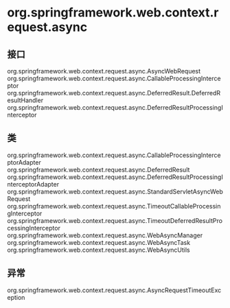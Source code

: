 # org.springframework.web.context.request.async

## 接口

org.springframework.web.context.request.async.AsyncWebRequest
org.springframework.web.context.request.async.CallableProcessingInterceptor
org.springframework.web.context.request.async.DeferredResult.DeferredResultHandler
org.springframework.web.context.request.async.DeferredResultProcessingInterceptor

## 类

org.springframework.web.context.request.async.CallableProcessingInterceptorAdapter
org.springframework.web.context.request.async.DeferredResult<T>
org.springframework.web.context.request.async.DeferredResultProcessingInterceptorAdapter
org.springframework.web.context.request.async.StandardServletAsyncWebRequest
org.springframework.web.context.request.async.TimeoutCallableProcessingInterceptor
org.springframework.web.context.request.async.TimeoutDeferredResultProcessingInterceptor
org.springframework.web.context.request.async.WebAsyncManager
org.springframework.web.context.request.async.WebAsyncTask<V>
org.springframework.web.context.request.async.WebAsyncUtils

## 异常

org.springframework.web.context.request.async.AsyncRequestTimeoutException




